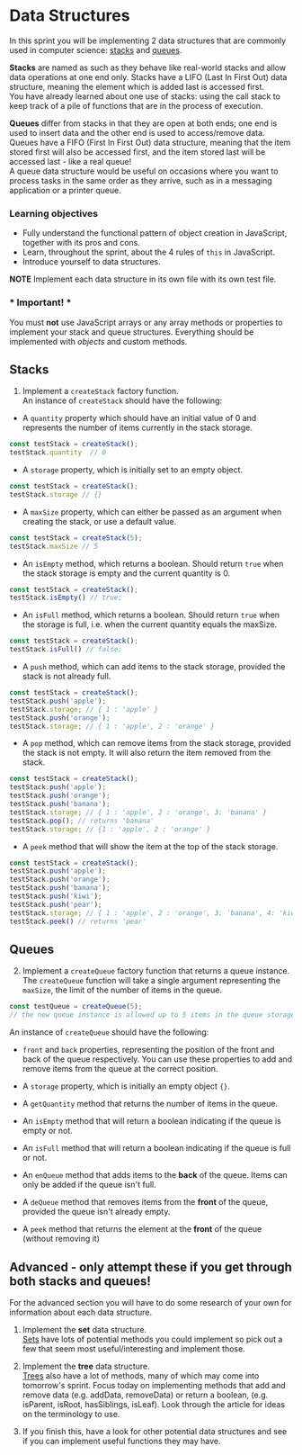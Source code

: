 # Data Structures

In this sprint you will be implementing 2 data structures that are commonly used in computer science: [stacks](https://www.tutorialspoint.com/data_structures_algorithms/stack_algorithm.htm) and [queues](https://www.tutorialspoint.com/data_structures_algorithms/dsa_queue.htm).

**Stacks** are named as such as they behave like real-world stacks and allow data operations at one end only. Stacks have a LIFO (Last In First Out) data structure, meaning the element which is added last is accessed first. \
You have already learned about one use of stacks: using the call stack to keep track of a pile of functions that are in the process of execution.

**Queues** differ from stacks in that they are open at both ends; one end is used to insert data and the other end is used to access/remove data. Queues have a FIFO (First In First Out) data structure, meaning that the item stored first will also be accessed first, and the item stored last will be accessed last - like a real queue!\
A queue data structure would be useful on occasions where you want to process tasks in the same order as they arrive, such as in a messaging application or a printer queue.

### **Learning objectives**

- Fully understand the functional pattern of object creation in JavaScript, together with its pros and cons. 
- Learn, throughout the sprint, about the 4 rules of `this` in JavaScript.
- Introduce yourself to data structures.

**NOTE** Implement each data structure in its own file with its own test file.

### * Important! *

You must **not** use JavaScript arrays or any array methods or properties to implement your stack and queue structures. Everything should be implemented with _objects_ and custom methods.

## **Stacks**

1.  Implement a `createStack` factory function.\
An instance of `createStack` should have the following:

* A `quantity` property which should have an initial value of 0 and represents the number of items currently in the stack storage.
```js
const testStack = createStack();
testStack.quantity  // 0
```

* A `storage` property, which is initially set to an empty object.
```js
const testStack = createStack();
testStack.storage // {}
```

* A `maxSize` property, which can either be passed as an argument when creating the stack, or use a default value.
```js
const testStack = createStack(5);
testStack.maxSize // 5
```

* An `isEmpty` method, which returns a boolean. Should return `true` when the stack storage is empty and the current quantity is 0.
```js
const testStack = createStack();
testStack.isEmpty() // true;
```

* An `isFull` method, which returns a boolean. Should return `true` when the storage is full, i.e. when the current quantity equals the maxSize.
```js
const testStack = createStack();
testStack.isFull() // false;
```

* A `push` method, which can add items to the stack storage, provided the stack is not already full.
```js 
const testStack = createStack();
testStack.push('apple');
testStack.storage; // { 1 : 'apple' }
testStack.push('orange');
testStack.storage; // { 1 : 'apple', 2 : 'orange' } 
```

* A `pop` method, which can remove items from the stack storage, provided the stack is not empty.  It will also return the item removed from the stack.
```js
const testStack = createStack();
testStack.push('apple');
testStack.push('orange');
testStack.push('banana'); 
testStack.storage; // { 1 : 'apple', 2 : 'orange', 3: 'banana' }
testStack.pop(); // returns 'banana'
testStack.storage; // {1 : 'apple', 2 : 'orange' }
```

* A `peek` method that will show the item at the top of the stack storage.

```js
const testStack = createStack();
testStack.push('apple');
testStack.push('orange');
testStack.push('banana');
testStack.push('kiwi');
testStack.push('pear');
testStack.storage; // { 1 : 'apple', 2 : 'orange', 3: 'banana', 4: 'kiwi', 5: 'pear' }
testStack.peek() // returns 'pear'
```

## **Queues**

2.  Implement a `createQueue` factory function that returns a queue instance.\
The `createQueue` function will take a single argument representing the `maxSize`, the limit of the number of items in the queue.

```js 
const testQueue = createQueue(5);
// the new queue instance is allowed up to 5 items in the queue storage
```

An instance of `createQueue` should have the following:

* `front` and `back` properties, representing the position of the front and back of the queue respectively.  You can use these properties to add and remove items from the queue at the correct position.

* A `storage` property, which is initially an empty object `{}`.

* A `getQuantity` method that returns the number of items in the queue.

* An `isEmpty` method that will return a boolean indicating if the queue is empty or not.

* An `isFull` method that will return a boolean indicating if the queue is full or not.

* An `enQueue` method that adds items to the **back** of the queue.  Items can only be added if the queue isn't full.

* A `deQueue` method that removes items from the **front** of the queue, provided the queue isn't already empty.

* A `peek` method that returns the element at the **front** of the queue (without removing it)


## Advanced - only attempt these if you get through both stacks and queues!

For the advanced section you will have to do some research of your own for information about each data structure.

1) Implement the **set** data structure.\
[Sets](https://en.wikipedia.org/wiki/Set_(abstract_data_type)) have lots of potential methods you could implement so pick out a few that seem most useful/interesting and implement those.

2) Implement the **tree** data structure.\
[Trees](https://en.wikipedia.org/wiki/Tree_(data_structure)) also have a lot of methods, many of which may come into tomorrow's sprint. Focus today on implementing methods that add and remove data (e.g. addData, removeData) or return a boolean, (e.g. isParent, isRoot, hasSiblings, isLeaf). Look through the article for ideas on the terminology to use.

3) If you finish this, have a look for other potential data structures and see if you can implement useful functions they may have.
